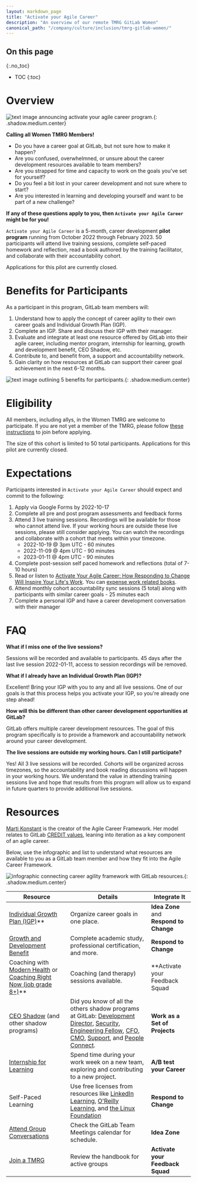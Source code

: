 ```yaml
---
layout: markdown_page
title: "Activate your Agile Career"
description: "An overview of our remote TMRG GitLab Women"
canonical_path: "/company/culture/inclusion/tmrg-gitlab-women/"
---
```


## On this page
{:.no_toc}

- TOC
{:toc}

# Overview

![text image announcing activate your agile career program.](program-header.png){: .shadow.medium.center}

**Calling all Women TMRG Members!**

- Do you have a career goal at GitLab, but not sure how to make it happen?
- Are you confused, overwhelmned, or unsure about the career development resources available to team members?
- Are you strapped for time and capacity to work on the goals you've set for yourself?
- Do you feel a bit lost in your career development and not sure where to start?
- Are you interested in learning and developing yourself and want to be part of a new challenge?

**If any of these questions apply to you, then `Activate your Agile Career` might be for you!**

`Activate your Agile Career` is a 5-month, career development **pilot program** running from October 2022 through February 2023. 50 participants will attend live training sessions, complete self-paced homework and reflection, read a book authored by the training facilitator, and collaborate with their accountability cohort.  

Applications for this pilot are currently closed.

# Benefits for Participants

As a participant in this program, GitLab team members will:

1. Understand how to apply the concept of career agility to their own career goals and Individual Growth Plan (IGP).
2. Complete an IGP. Share and discuss their IGP with their manager.
3. Evaluate and integrate at least one resource offered by GitLab into their agile career, including mentor program, internship for learning, growth and development benefit, CEO Shadow, etc.
4. Contribute to, and benefit from, a support and accountability network.
5. Gain clarity on how resources at GitLab can support their career goal achievement in the next 6-12 months.

![text image outlining 5 benefits for participants.](program-benefits.png){: .shadow.medium.center}

# Eligibility

All members, including allys, in the Women TMRG are welcome to participate. If you are not yet a member of the TMRG, please follow [these instructions](/company/culture/inclusion/tmrg-gitlab-women/#how-to-join) to join before applying.

The size of this cohort is limited to 50 total participants. Applications for this pilot are currently closed.

# Expectations

Participants interested in `Activate your Agile Career` should expect and commit to the following:

1. Apply via Google Forms by 2022-10-17
2. Complete all pre and post program assessments and feedback forms
3. Attend 3 live training sessions. Recordings will be available for those who cannot attend live. If your working hours are outside these live sessions, please still consider applying. You can watch the recordings and collaborate with a cohort that meets within your timezone.
     - 2022-10-19 @ 3pm UTC - 60 minutes
     - 2022-11-09 @ 4pm UTC - 90 minutes
     - 2023-01-11  @ 4pm UTC - 90 minutes
4. Complete post-session self paced homework and reflections (total of 7-10 hours)
5. Read or listen to [Activate Your Agile Career: How Responding to Change Will Inspire Your Life's Work](https://www.amazon.com/Activate-Your-Agile-Career-Responding/dp/0998953121). You can [expense work related books](/handbook/finance/expenses/#-expense-policy-summary).
6. Attend monthly cohort accountability sync sessions (5 total) along with participants with similar career goals - 25 minutes each
7. Complete a personal IGP and have a career development conversation with their manager

# FAQ

**What if I miss one of the live sessions?**

Sessions will be recorded and available to participants. 45 days after the last live session 2022-01-11, access to session recordings will be removed.

**What if I already have an Individual Growth Plan (IGP)?**

Excellent! Bring your IGP with you to any and all live sessions. One of our goals is that this process helps you activate your IGP, so you're already one step ahead!

**How will this be different than other career development opportunities at GitLab?**

GitLab offers multiple career development resources. The goal of this program specifically is to provide a framework and accountability network around your career development.

**The live sessions are outside my working hours. Can I still participate?**

Yes! All 3 live sessions will be recorded. Cohorts will be organized across timezones, so the accountability and book reading discussions will happen in your working hours. We understand the value in attending training sessions live and hope that results from this program will allow us to expand in future quarters to provide additional live sessions.

# Resources

[Marti Konstant](https://www.martikonstant.com/) is the creator of the Agile Career Framework. Her model relates to GitLab [CREDIT values](https://about.gitlab.com/handbook/values/), leaning into iteration as a key component of an agile career.

Below, use the infographic and list to understand what resources are available to you as a GitLab team member and how they fit into the Agile Career Framework.

![infographic connecting career agility framework with GitLab resources.](agility-at-gitlab.png){: .shadow.medium.center}

| Resource | Details | Integrate It |
| ---------- | ------------ | ------------ |
| [Individual Growth Plan (IGP)](https://about.gitlab.com/handbook/people-group/learning-and-development/career-development/#individual-growth-plan)** | Organize career goals in one place. | **Idea Zone** and **Respond to Change** |
| [Growth and Development Benefit](https://about.gitlab.com/handbook/total-rewards/benefits/general-and-entity-benefits/growth-and-development/) | Complete academic study, professional certification, and more. | **Respond to Change** |
| Coaching with [Modern Health](https://about.gitlab.com/handbook/total-rewards/benefits/modern-health/) or [Coaching Right Now (job grade 8+)](https://about.gitlab.com/handbook/total-rewards/benefits/general-and-entity-benefits/growth-and-development/#professional-coaching)**| Coaching (and therapy) sessions available. | **Activate your Feedback Squad |
| [CEO Shadow](https://about.gitlab.com/handbook/ceo/shadow/) (and other shadow programs) | Did you know of all the others shadow programs at GitLab: [Development Director](https://about.gitlab.com/handbook/engineering/development/shadow/director-shadow-program.html), [Security](https://about.gitlab.com/handbook/security/security-shadow.html), [Engineering Fellow](https://about.gitlab.com/handbook/engineering/fellow/shadow/), [CFO](https://about.gitlab.com/handbook/finance/growth-and-development/cfo-shadow-program/), [CMO](https://about.gitlab.com/handbook/marketing/cmo-shadow/), [Support](https://about.gitlab.com/handbook/support/support-ops/workflows/support_shadowing.html), and [People Connect](https://about.gitlab.com/handbook/people-group/people-connect-shadow-program/). | **Work as a Set of Projects** |
| [Internship for Learning](https://about.gitlab.com/handbook/people-group/learning-and-development/career-development/#internship-for-learning) | Spend time during your work week on a new team, exploring and contributing to a new project. | **A/B test your Career** |
| Self-Paced Learning | Use free licenses from resources like [LinkedIn Learning](https://about.gitlab.com/handbook/people-group/learning-and-development/linkedin-learning/#how-to-access-linkedin-learning), [O'Reilly Learning](https://about.gitlab.com/handbook/people-group/learning-and-development/self-paced-learning/#oreilly-learning), and [the Linux Foundation](https://about.gitlab.com/handbook/people-group/learning-and-development/self-paced-learning/#linux-foundation-courses)  | **Respond to Change** |
| [Attend Group Conversations ](https://about.gitlab.com/handbook/group-conversations/) | Check the GitLab Team Meetings calendar for schedule. | **Idea Zone** |
| [Join a TMRG](https://about.gitlab.com/company/culture/inclusion/erg-guide/) | Review the handbook for active groups | **Activate your Feedback Squad** |









